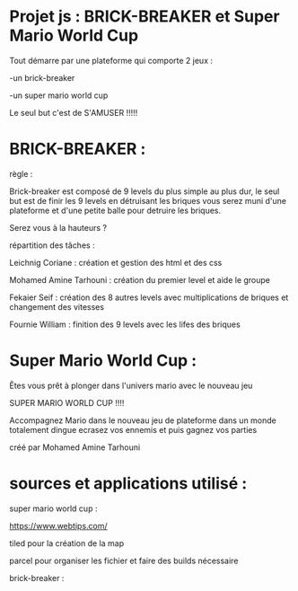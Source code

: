 Projet js : BRICK-BREAKER et Super Mario World Cup 
===================================================



Tout démarre par une plateforme qui comporte 2 jeux : 

-un brick-breaker

-un super mario world cup

Le seul but c'est de S'AMUSER !!!!!

 

 
  BRICK-BREAKER : 
 =================
 
règle : 

Brick-breaker est composé de 9 levels du plus simple au plus dur,
le seul but est de finir les 9 levels en détruisant les briques 
vous serez muni d'une plateforme et d'une petite balle pour detruire les briques.

Serez vous à la hauteurs ?



répartition des tâches :

Leichnig Coriane : création et gestion des html et des css 

Mohamed Amine Tarhouni : création du premier level et aide le groupe

Fekaier Seif : création des 8 autres levels avec multiplications de briques et changement des vitesses

Fournie William : finition des 9 levels avec les lifes des briques 

 
  Super Mario World Cup : 
 ========================

Êtes vous prêt à plonger dans l'univers mario avec le nouveau jeu 

SUPER MARIO WORLD CUP !!!!

Accompagnez Mario dans le nouveau jeu de plateforme 
dans un monde totalement dingue 
ecrasez vos ennemis et puis gagnez vos parties 

créé par Mohamed Amine Tarhouni


sources et applications utilisé :
===============================



super mario world cup :

https://www.webtips.com/ 

tiled pour la création de la map 

parcel pour organiser les fichier et faire des builds nécessaire  



brick-breaker :
